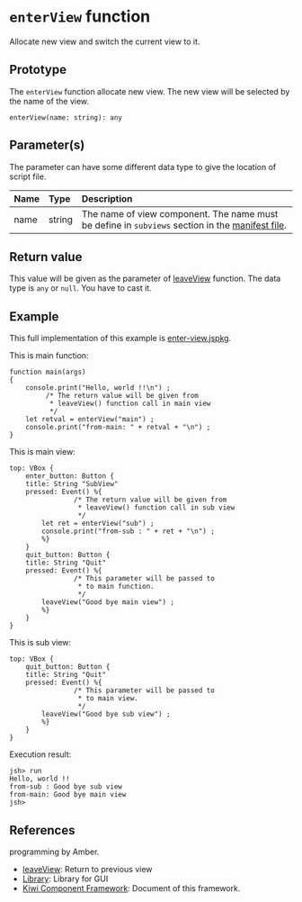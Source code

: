 # `enterView` function
Allocate new view and switch the current view to it.

## Prototype
The `enterView` function allocate new view. The new view will be selected by the name of the view.
````
enterView(name: string): any
````

## Parameter(s)
The parameter can have some different data type to give the location of script file.

|Name      |Type   |Description                        |
|:--       |:--    |:--                                |
|name      |string |The name of view component. The name must be define in `subviews` section in the [manifest file](https://github.com/steelwheels/JSTools/blob/master/Document/jspkg.md).|

## Return value
This value will be given as the parameter of [leaveView](https://github.com/steelwheels/KiwiCompnents/blob/master/Document/Function/leaveView.md) function.
The data type is `any` or `null`. You have to cast it.

## Example
This full implementation of this example is [enter-view.jspkg](https://github.com/steelwheels/JSTerminal/tree/master/Resource/Sample/enter-view.jspkg).

This is main function:
````
function main(args)
{
	console.print("Hello, world !!\n") ;
         /* The return value will be given from
          * leaveView() function call in main view
          */
	let retval = enterView("main") ;
	console.print("from-main: " + retval + "\n") ;
}
````

This is main view:
````
top: VBox {
    enter_button: Button {
   	title: String "SubView"
	pressed: Event() %{
                /* The return value will be given from
                 * leaveView() function call in sub view
                 */
		let ret = enterView("sub") ;
		console.print("from-sub : " + ret + "\n") ;
        %}
    }
    quit_button: Button {
   	title: String "Quit"
	pressed: Event() %{
                /* This parameter will be passed to
                 * to main function.
                 */
		leaveView("Good bye main view") ;
        %}
    }
}
````

This is sub view:
````
top: VBox {
    quit_button: Button {
   	title: String "Quit"
	pressed: Event() %{
                /* This parameter will be passed to
                 * to main view.
                 */
		leaveView("Good bye sub view") ;
        %}
    }
}
````

Execution result:
````
jsh> run
Hello, world !!
from-sub : Good bye sub view
from-main: Good bye main view
jsh> 
````

## References
programming by Amber.
* [leaveView](https://github.com/steelwheels/KiwiCompnents/blob/master/Document/Function/leaveView.md): Return to previous view
* [Library](https://github.com/steelwheels/KiwiCompnents/blob/master/Document/Library.md): Library for GUI 
* [Kiwi Component Framework](https://github.com/steelwheels/KiwiCompnents): Document of this framework.



